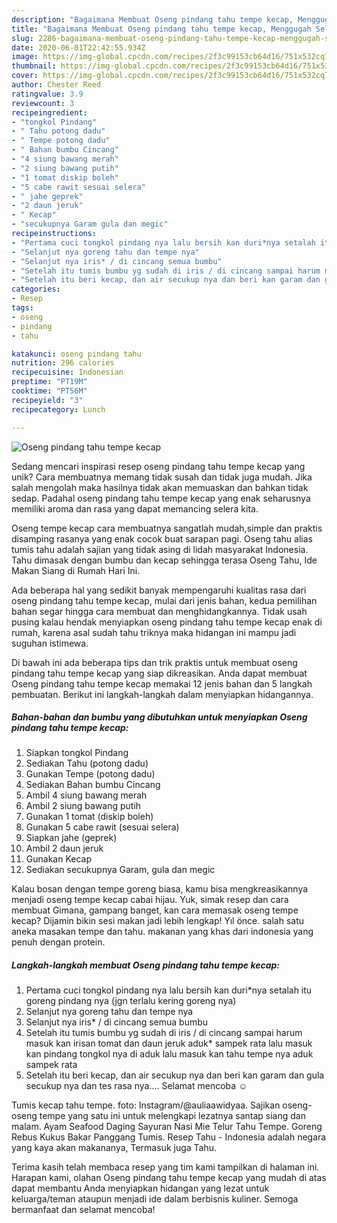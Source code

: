 ```yaml
---
description: "Bagaimana Membuat Oseng pindang tahu tempe kecap, Menggugah Selera"
title: "Bagaimana Membuat Oseng pindang tahu tempe kecap, Menggugah Selera"
slug: 2286-bagaimana-membuat-oseng-pindang-tahu-tempe-kecap-menggugah-selera
date: 2020-06-01T22:42:55.934Z
image: https://img-global.cpcdn.com/recipes/2f3c99153cb64d16/751x532cq70/oseng-pindang-tahu-tempe-kecap-foto-resep-utama.jpg
thumbnail: https://img-global.cpcdn.com/recipes/2f3c99153cb64d16/751x532cq70/oseng-pindang-tahu-tempe-kecap-foto-resep-utama.jpg
cover: https://img-global.cpcdn.com/recipes/2f3c99153cb64d16/751x532cq70/oseng-pindang-tahu-tempe-kecap-foto-resep-utama.jpg
author: Chester Reed
ratingvalue: 3.9
reviewcount: 3
recipeingredient:
- "tongkol Pindang"
- " Tahu potong dadu"
- " Tempe potong dadu"
- " Bahan bumbu Cincang"
- "4 siung bawang merah"
- "2 siung bawang putih"
- "1 tomat diskip boleh"
- "5 cabe rawit sesuai selera"
- " jahe geprek"
- "2 daun jeruk"
- " Kecap"
- "secukupnya Garam gula dan megic"
recipeinstructions:
- "Pertama cuci tongkol pindang nya lalu bersih kan duri*nya setalah itu goreng pindang nya (jgn terlalu kering goreng nya)"
- "Selanjut nya goreng tahu dan tempe nya"
- "Selanjut nya iris* / di cincang semua bumbu"
- "Setelah itu tumis bumbu yg sudah di iris / di cincang sampai harum masuk kan irisan tomat dan daun jeruk aduk* sampek rata lalu masuk kan pindang tongkol nya di aduk lalu masuk kan tahu tempe nya aduk sampek rata"
- "Setelah itu beri kecap, dan air secukup nya dan beri kan garam dan gula secukup nya dan tes rasa nya.... Selamat mencoba ☺️"
categories:
- Resep
tags:
- oseng
- pindang
- tahu

katakunci: oseng pindang tahu 
nutrition: 296 calories
recipecuisine: Indonesian
preptime: "PT19M"
cooktime: "PT56M"
recipeyield: "3"
recipecategory: Lunch

---
```



![Oseng pindang tahu tempe kecap](https://img-global.cpcdn.com/recipes/2f3c99153cb64d16/751x532cq70/oseng-pindang-tahu-tempe-kecap-foto-resep-utama.jpg)

Sedang mencari inspirasi resep oseng pindang tahu tempe kecap yang unik? Cara membuatnya memang tidak susah dan tidak juga mudah. Jika salah mengolah maka hasilnya tidak akan memuaskan dan bahkan tidak sedap. Padahal oseng pindang tahu tempe kecap yang enak seharusnya memiliki aroma dan rasa yang dapat memancing selera kita.

Oseng tempe kecap cara membuatnya sangatlah mudah,simple dan praktis disamping rasanya yang enak cocok buat sarapan pagi. Oseng tahu alias tumis tahu adalah sajian yang tidak asing di lidah masyarakat Indonesia. Tahu dimasak dengan bumbu dan kecap sehingga terasa Oseng Tahu, Ide Makan Siang di Rumah Hari Ini.

Ada beberapa hal yang sedikit banyak mempengaruhi kualitas rasa dari oseng pindang tahu tempe kecap, mulai dari jenis bahan, kedua pemilihan bahan segar hingga cara membuat dan menghidangkannya. Tidak usah pusing kalau hendak menyiapkan oseng pindang tahu tempe kecap enak di rumah, karena asal sudah tahu triknya maka hidangan ini mampu jadi suguhan istimewa.


Di bawah ini ada beberapa tips dan trik praktis untuk membuat oseng pindang tahu tempe kecap yang siap dikreasikan. Anda dapat membuat Oseng pindang tahu tempe kecap memakai 12 jenis bahan dan 5 langkah pembuatan. Berikut ini langkah-langkah dalam menyiapkan hidangannya.

<!--inarticleads1-->

##### Bahan-bahan dan bumbu yang dibutuhkan untuk menyiapkan Oseng pindang tahu tempe kecap:

1. Siapkan tongkol Pindang
1. Sediakan  Tahu (potong dadu)
1. Gunakan  Tempe (potong dadu)
1. Sediakan  Bahan bumbu Cincang
1. Ambil 4 siung bawang merah
1. Ambil 2 siung bawang putih
1. Gunakan 1 tomat (diskip boleh)
1. Gunakan 5 cabe rawit (sesuai selera)
1. Siapkan  jahe (geprek)
1. Ambil 2 daun jeruk
1. Gunakan  Kecap
1. Sediakan secukupnya Garam, gula dan megic


Kalau bosan dengan tempe goreng biasa, kamu bisa mengkreasikannya menjadi oseng tempe kecap cabai hijau. Yuk, simak resep dan cara membuat Gimana, gampang banget, kan cara memasak oseng tempe kecap? Dijamin bikin sesi makan jadi lebih lengkap! Yıl önce. salah satu aneka masakan tempe dan tahu. makanan yang khas dari indonesia yang penuh dengan protein. 

<!--inarticleads2-->

##### Langkah-langkah membuat Oseng pindang tahu tempe kecap:

1. Pertama cuci tongkol pindang nya lalu bersih kan duri*nya setalah itu goreng pindang nya (jgn terlalu kering goreng nya)
1. Selanjut nya goreng tahu dan tempe nya
1. Selanjut nya iris* / di cincang semua bumbu
1. Setelah itu tumis bumbu yg sudah di iris / di cincang sampai harum masuk kan irisan tomat dan daun jeruk aduk* sampek rata lalu masuk kan pindang tongkol nya di aduk lalu masuk kan tahu tempe nya aduk sampek rata
1. Setelah itu beri kecap, dan air secukup nya dan beri kan garam dan gula secukup nya dan tes rasa nya.... Selamat mencoba ☺️


Tumis kecap tahu tempe. foto: Instagram/@auliaawidyaa. Sajikan oseng-oseng tempe yang satu ini untuk melengkapi lezatnya santap siang dan malam. Ayam Seafood Daging Sayuran Nasi Mie Telur Tahu Tempe. Goreng Rebus Kukus Bakar Panggang Tumis. Resep Tahu - Indonesia adalah negara yang kaya akan makananya, Termasuk juga Tahu. 

Terima kasih telah membaca resep yang tim kami tampilkan di halaman ini. Harapan kami, olahan Oseng pindang tahu tempe kecap yang mudah di atas dapat membantu Anda menyiapkan hidangan yang lezat untuk keluarga/teman ataupun menjadi ide dalam berbisnis kuliner. Semoga bermanfaat dan selamat mencoba!
